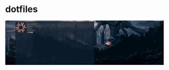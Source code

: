 # dotfiles
![Screenshot of desktop](https://github.com/SimonBurdall/dotfiles/blob/main/preview.png)
